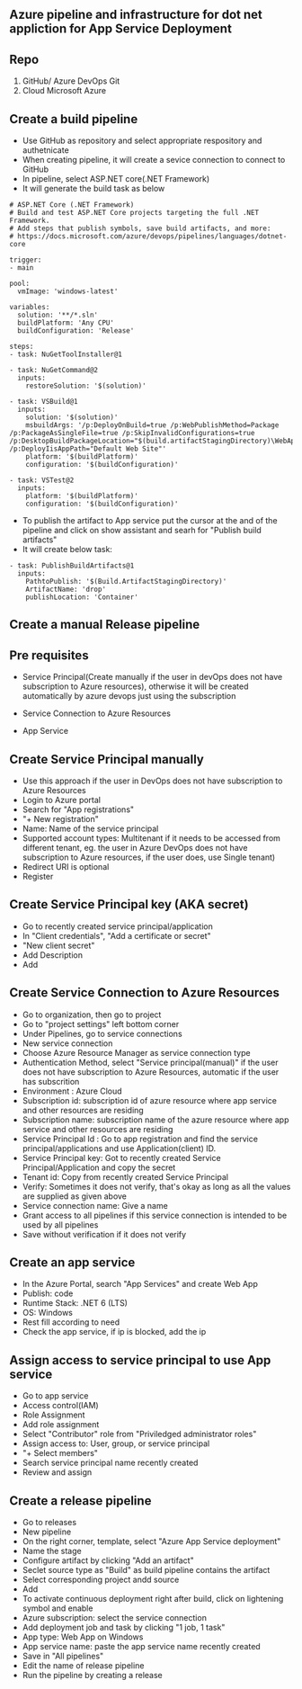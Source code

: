 ## Azure pipeline and infrastructure for dot net appliction for App Service Deployment ##

## Repo ##
1. GitHub/ Azure DevOps Git
2. Cloud Microsoft Azure

## Create a build pipeline ##
- Use GitHub as repository and select appropriate respository and authetnicate
- When creating pipeline, it will create a sevice connection to connect to GitHub
- In pipeline, select ASP.NET core(.NET Framework)
- It will generate the build task as below
```
# ASP.NET Core (.NET Framework)
# Build and test ASP.NET Core projects targeting the full .NET Framework.
# Add steps that publish symbols, save build artifacts, and more:
# https://docs.microsoft.com/azure/devops/pipelines/languages/dotnet-core

trigger:
- main

pool:
  vmImage: 'windows-latest'

variables:
  solution: '**/*.sln'
  buildPlatform: 'Any CPU'
  buildConfiguration: 'Release'

steps:
- task: NuGetToolInstaller@1

- task: NuGetCommand@2
  inputs:
    restoreSolution: '$(solution)'

- task: VSBuild@1
  inputs:
    solution: '$(solution)'
    msbuildArgs: '/p:DeployOnBuild=true /p:WebPublishMethod=Package /p:PackageAsSingleFile=true /p:SkipInvalidConfigurations=true /p:DesktopBuildPackageLocation="$(build.artifactStagingDirectory)\WebApp.zip" /p:DeployIisAppPath="Default Web Site"'
    platform: '$(buildPlatform)'
    configuration: '$(buildConfiguration)'

- task: VSTest@2
  inputs:
    platform: '$(buildPlatform)'
    configuration: '$(buildConfiguration)'

```
- To publish the artifact to App service put the cursor at the and of the pipeline and click on show assistant and searh for "Publish build artifacts"
- It will create below task:
```
- task: PublishBuildArtifacts@1
  inputs:
    PathtoPublish: '$(Build.ArtifactStagingDirectory)'
    ArtifactName: 'drop'
    publishLocation: 'Container'
```

##  Create a manual Release pipeline ##

## Pre requisites ##
- Service Principal(Create manually if the user in devOps does not have subscription to Azure resources), otherwise it will be created automatically by azure devops just using the subscription
  
- Service Connection to Azure Resources
- App Service

## Create Service Principal manually ##
- Use this approach if the user in DevOps does not have subscription to Azure Resources
- Login to Azure portal
- Search for "App registrations"
- "+ New registration"
- Name: Name of the service principal
- Supported account types: Multitenant if it needs to be accessed from different tenant, eg. the user in Azure DevOps does not have subscription to Azure resources, if the user does, use Single tenant)
- Redirect URI is optional
- Register

## Create Service Principal key (AKA secret) ##
- Go to recently created service principal/application
- In "Client credentials", "Add a certificate or secret"
- "New client secret"
- Add Description
- Add

## Create Service Connection to Azure Resources ##
- Go to organization, then go to project
- Go to "project settings" left bottom corner
- Under Pipelines, go to service connections
- New service connection
- Choose Azure Resource Manager as service connection type
- Authentication Method, select "Service principal(manual)" if the user does not have subscription to Azure Resources, automatic if the user has subscrition
- Environment : Azure Cloud
- Subscription id: subscription id of azure resource where app service and other resources are residing
- Subscription name: subscription name of the azure resource where app service and other resources are residing
- Service Principal Id : Go to app registration and find the service principal/applications and use Application(client) ID.
- Service Principal key: Got to recently created Service Principal/Application and copy the secret
- Tenant id: Copy from recently created Service Principal
- Verify: Sometimes it does not verify, that's okay as long as all the values are supplied as given above
- Service connection name: Give a name
- Grant access to all pipelines if this service connection is intended to be used by all pipelines
- Save without verification if it does not verify

## Create an app service ##
- In the Azure Portal, search "App Services" and create Web App
- Publish: code
- Runtime Stack: .NET 6 (LTS)
- OS: Windows
- Rest fill according to need
- Check the app service, if ip is blocked, add the ip

## Assign access to service principal to use App service ##
- Go to app service
- Access control(IAM)
- Role Assignment
- Add role assignment
- Select "Contributor" role from "Priviledged administrator roles"
- Assign access to: User, group, or service principal
- "+ Select members"
- Search service principal name recently created
- Review and assign

## Create a release pipeline ##
- Go to releases
- New pipeline
- On the right corner, template, select "Azure App Service deployment"
- Name the stage
- Configure artifact by clicking "Add an artifact"
- Seclet source type as "Build" as build pipeline contains the artifact
- Select corresponding project andd source
- Add
- To activate continuous deployment right after build, click on lightening symbol and enable
- Azure subscription: select the service connection
- Add deployment job and task by clicking "1 job, 1 task"
- App type: Web App on Windows
- App service name: paste the app service name recently created
- Save in "All pipelines"
- Edit the name of release pipeline
- Run the pipeline by creating a release
  
  

